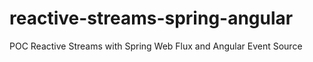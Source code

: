 # reactive-streams-spring-angular
POC Reactive Streams with Spring Web Flux and Angular Event Source
